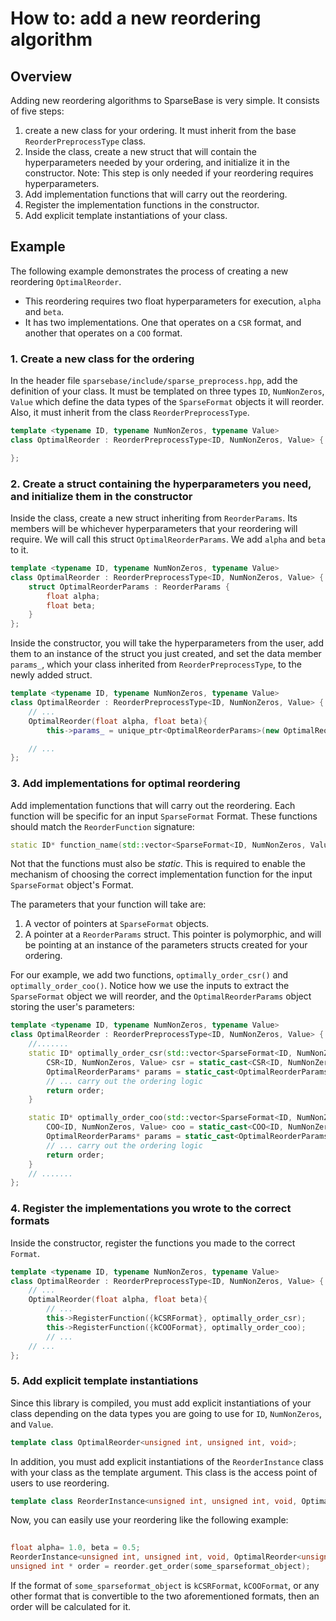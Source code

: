 # How to: add a new reordering algorithm

## Overview

Adding new reordering algorithms to SparseBase is very simple. It consists of five steps:

1. create a new class for your ordering. It must inherit from the base `ReorderPreprocessType` class.
2. Inside the class, create a new struct that will contain the hyperparameters needed by your ordering, and initialize it in the constructor. Note: This step is only needed if your reordering requires hyperparameters.
3. Add implementation functions that will carry out the reordering. 
4. Register the implementation functions in the constructor.
5. Add explicit template instantiations of your class.

## Example

The following example demonstrates the process of creating a new reordering `OptimalReorder`.

- This reordering requires two float hyperparameters for execution, `alpha` and `beta`.
- It has two implementations. One that operates on a `CSR` format, and another that operates on a `COO` format.

### 1. Create a new class for the ordering

In the header file `sparsebase/include/sparse_preprocess.hpp`, add the definition of your class. It must be templated on three types `ID`, `NumNonZeros`, `Value` which define the data types of the `SparseFormat` objects it will reorder. Also, it must inherit from the class `ReorderPreprocessType`.

```cpp
template <typename ID, typename NumNonZeros, typename Value>
class OptimalReorder : ReorderPreprocessType<ID, NumNonZeros, Value> {

};
```

### 2. Create a struct containing the hyperparameters you need, and initialize them in the constructor

Inside the class, create a new struct inheriting from `ReorderParams`. Its members will be whichever hyperparameters that your reordering will require. We will call this struct `OptimalReorderParams`. We add `alpha` and `beta` to it.

```cpp
template <typename ID, typename NumNonZeros, typename Value>
class OptimalReorder : ReorderPreprocessType<ID, NumNonZeros, Value> {
	struct OptimalReorderParams : ReorderParams {
		float alpha;
		float beta;
	}
};
```

Inside the constructor, you will take the hyperparameters from the user, add them to an instance of the struct you just created, and set the data member `params_`, which your class inherited from `ReorderPreprocessType`, to the newly added struct.

```cpp
template <typename ID, typename NumNonZeros, typename Value>
class OptimalReorder : ReorderPreprocessType<ID, NumNonZeros, Value> {
	// ...
	OptimalReorder(float alpha, float beta){
		this->params_ = unique_ptr<OptimalReorderParams>(new OptimalReorderParams{alpha, beta});

	// ...
};
```

### 3. Add implementations for optimal reordering

Add implementation functions that will carry out the reordering. Each function will be specific for an input `SparseFormat` Format. These functions should match the `ReorderFunction` signature:

```cpp
static ID* function_name(std::vector<SparseFormat<ID, NumNonZeros, Value>*>, ReorderParams*) 
```
Not that the functions must also be *static*. This is required to enable the mechanism of choosing the correct implementation function for the input `SparseFormat` object's Format.  

The parameters that your function will take are:

1. A vector of pointers at `SparseFormat` objects.
2. A pointer at a `ReorderParams` struct. This pointer is polymorphic, and will be pointing at an instance of the parameters structs created for your ordering. 

For our example, we add two functions, `optimally_order_csr()` and `optimally_order_coo()`. Notice how we use the inputs to extract the `SparseFormat` object we will reorder, and the `OptimalReorderParams` object storing the user's parameters:

```cpp
template <typename ID, typename NumNonZeros, typename Value>
class OptimalReorder : ReorderPreprocessType<ID, NumNonZeros, Value> {
	//.......
	static ID* optimally_order_csr(std::vector<SparseFormat<ID, NumNonZeros, Value>*> input_sf, ReorderParams* poly_params){
		CSR<ID, NumNonZeros, Value> csr = static_cast<CSR<ID, NumNonZeros, Value>(input_sf[0]);
		OptimalReorderParams* params = static_cast<OptimalReorderParams*>(poly_params);
		// ... carry out the ordering logic
		return order;
	}

	static ID* optimally_order_coo(std::vector<SparseFormat<ID, NumNonZeros, Value>*> input_sf, ReorderParams* poly_params){
		COO<ID, NumNonZeros, Value> coo = static_cast<COO<ID, NumNonZeros, Value>(input_sf[0]);
		OptimalReorderParams* params = static_cast<OptimalReorderParams*>(poly_params);
		// ... carry out the ordering logic
		return order;
	}
	// .......
};
```

### 4. Register the implementations you wrote to the correct formats

Inside the constructor, register the functions you made to the correct `Format`. 

```cpp
template <typename ID, typename NumNonZeros, typename Value>
class OptimalReorder : ReorderPreprocessType<ID, NumNonZeros, Value> {
	// ...
	OptimalReorder(float alpha, float beta){
		// ...
		this->RegisterFunction({kCSRFormat}, optimally_order_csr);
		this->RegisterFunction({kCOOFormat}, optimally_order_coo);
		// ...
	// ...
};
```

### 5. Add explicit template instantiations

Since this library is compiled, you must add explicit instantiations of your class depending on the data types you are going to use for `ID`, `NumNonZeros`, and `Value`. 

```cpp
template class OptimalReorder<unsigned int, unsigned int, void>;
```

In addition, you must add explicit instantiations of the `ReorderInstance` class with your class as the template argument. This class is the access point of users to use reordering.

```cpp
template class ReorderInstance<unsigned int, unsigned int, void, OptimalReorder<unsigned int, unsigned int, void>>
```

Now, you can easily use your reordering like the following example:

```cpp
 
float alpha= 1.0, beta = 0.5;
ReorderInstance<unsigned int, unsigned int, void, OptimalReorder<unsigned int, unsigned int, void>> reorder(alpha, beta);
unsigned int * order = reorder.get_order(some_sparseformat_object);
```

If the format of `some_sparseformat_object` is `kCSRFormat`, `kCOOFormat`, or any other format that is convertible to the two aforementioned formats, then an order will be calculated for it.